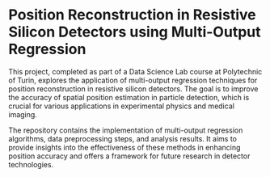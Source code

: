 # Position Reconstruction in Resistive Silicon Detectors using Multi-Output Regression

This project, completed as part of a Data Science Lab course at Polytechnic of Turin, explores the application of multi-output regression techniques for position reconstruction in resistive silicon detectors. The goal is to improve the accuracy of spatial position estimation in particle detection, which is crucial for various applications in experimental physics and medical imaging.

The repository contains the implementation of multi-output regression algorithms, data preprocessing steps, and analysis results. It aims to provide insights into the effectiveness of these methods in enhancing position accuracy and offers a framework for future research in detector technologies.
